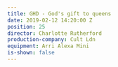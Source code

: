 ```yaml
---
title: GHD - God's gift to queens
date: 2019-02-12 14:20:00 Z
position: 25
director: Charlotte Rutherford
production-company: Cult Ldn
equipment: Arri Alexa Mini
is-shown: false
---
```


